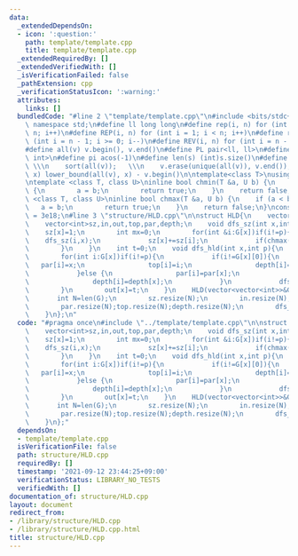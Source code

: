 ```yaml
---
data:
  _extendedDependsOn:
  - icon: ':question:'
    path: template/template.cpp
    title: template/template.cpp
  _extendedRequiredBy: []
  _extendedVerifiedWith: []
  _isVerificationFailed: false
  _pathExtension: cpp
  _verificationStatusIcon: ':warning:'
  attributes:
    links: []
  bundledCode: "#line 2 \"template/template.cpp\"\n#include <bits/stdc++.h>\nusing\
    \ namespace std;\n#define ll long long\n#define rep(i, n) for (int i = 0; i <\
    \ n; i++)\n#define REP(i, n) for (int i = 1; i < n; i++)\n#define rev(i, n) for\
    \ (int i = n - 1; i >= 0; i--)\n#define REV(i, n) for (int i = n - 1; i > 0; i--)\n\
    #define all(v) v.begin(), v.end()\n#define PL pair<ll, ll>\n#define PI pair<int,\
    \ int>\n#define pi acos(-1)\n#define len(s) (int)s.size()\n#define compress(v)\
    \ \\\n    sort(all(v));   \\\n    v.erase(unique(all(v)), v.end());\n#define comid(v,\
    \ x) lower_bound(all(v), x) - v.begin()\n\ntemplate<class T>\nusing prique=priority_queue<T,vector<T>,greater<>>;\n\
    \ntemplate <class T, class U>\ninline bool chmin(T &a, U b) {\n    if (a > b)\
    \ {\n        a = b;\n        return true;\n    }\n    return false;\n}\ntemplate\
    \ <class T, class U>\ninline bool chmax(T &a, U b) {\n    if (a < b) {\n     \
    \   a = b;\n        return true;\n    }\n    return false;\n}\nconstexpr ll inf\
    \ = 3e18;\n#line 3 \"structure/HLD.cpp\"\n\nstruct HLD{\n    vector<vector<int>>G;\n\
    \    vector<int>sz,in,out,top,par,depth;\n    void dfs_sz(int x,int p){\n    \
    \    sz[x]=1;\n        int mx=0;\n        for(int &i:G[x])if(i!=p){\n        \
    \    dfs_sz(i,x);\n            sz[x]+=sz[i];\n            if(chmax(mx,sz[i]))swap(G[x][0],i);\n\
    \        }\n    }\n    int t=0;\n    void dfs_hld(int x,int p){\n        in[x]=t++;\n\
    \        for(int i:G[x])if(i!=p){\n            if(i!=G[x][0]){\n             \
    \   par[i]=x;\n                top[i]=i;\n                depth[i]=depth[x]+1;\n\
    \            }else {\n                par[i]=par[x];\n                top[i]=top[x];\n\
    \                depth[i]=depth[x];\n            }\n            dfs_hld(i,x);\n\
    \        }\n        out[x]=t;\n    }\n    HLD(vector<vector<int>>&G):G(G){\n \
    \       int N=len(G);\n        sz.resize(N);\n        in.resize(N);out.resize(N);\n\
    \        par.resize(N);top.resize(N);depth.resize(N);\n        dfs_sz(0,0);dfs_hld(0,0);\n\
    \    }\n};\n"
  code: "#pragma once\n#include \"../template/template.cpp\"\n\nstruct HLD{\n    vector<vector<int>>G;\n\
    \    vector<int>sz,in,out,top,par,depth;\n    void dfs_sz(int x,int p){\n    \
    \    sz[x]=1;\n        int mx=0;\n        for(int &i:G[x])if(i!=p){\n        \
    \    dfs_sz(i,x);\n            sz[x]+=sz[i];\n            if(chmax(mx,sz[i]))swap(G[x][0],i);\n\
    \        }\n    }\n    int t=0;\n    void dfs_hld(int x,int p){\n        in[x]=t++;\n\
    \        for(int i:G[x])if(i!=p){\n            if(i!=G[x][0]){\n             \
    \   par[i]=x;\n                top[i]=i;\n                depth[i]=depth[x]+1;\n\
    \            }else {\n                par[i]=par[x];\n                top[i]=top[x];\n\
    \                depth[i]=depth[x];\n            }\n            dfs_hld(i,x);\n\
    \        }\n        out[x]=t;\n    }\n    HLD(vector<vector<int>>&G):G(G){\n \
    \       int N=len(G);\n        sz.resize(N);\n        in.resize(N);out.resize(N);\n\
    \        par.resize(N);top.resize(N);depth.resize(N);\n        dfs_sz(0,0);dfs_hld(0,0);\n\
    \    }\n};"
  dependsOn:
  - template/template.cpp
  isVerificationFile: false
  path: structure/HLD.cpp
  requiredBy: []
  timestamp: '2021-09-12 23:44:25+09:00'
  verificationStatus: LIBRARY_NO_TESTS
  verifiedWith: []
documentation_of: structure/HLD.cpp
layout: document
redirect_from:
- /library/structure/HLD.cpp
- /library/structure/HLD.cpp.html
title: structure/HLD.cpp
---
```

